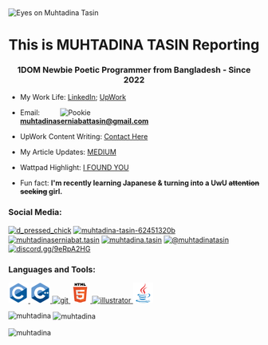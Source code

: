 <img align="center" alt="Eyes on Muhtadina Tasin" width="1000" src="https://github.com/Muhtadina/muhtadina/assets/116006207/370781c9-84ff-4a89-bbaf-f931166356ac">
<h1 align="center">This is MUHTADINA TASIN Reporting</h1>
<h3 align="center">1DOM Newbie Poetic Programmer from Bangladesh - Since 2022</h3>

- My Work Life: [LinkedIn](muhtadina-tasin-62451320b); [UpWork](https://www.upwork.com/freelancers/~015bc5e4ea22de7ac6?mp_source=share)

<img align="right" alt="Pookie" width="400" src="https://github.com/Muhtadina/muhtadina/assets/116006207/789d307e-b699-4dd5-974d-c98eca2b55e6">

- Email: **muhtadinaserniabattasin@gmail.com** 

- UpWork Content Writing: [Contact Here](https://www.upwork.com/freelancers/~015bc5e4ea22de7ac6?mp_source=share)

- My Article Updates: [MEDIUM](https://medium.com/@muhtadinatasin)

- Wattpad Highlight: [I FOUND YOU](https://www.wattpad.com/story/240618128-i-found-you)

- Fun fact: **I'm recently learning Japanese & turning into a UwU ~~attention seeking~~ girl.**

<!-- ### Blogs posts -->
<!-- BLOG-POST-LIST:START -->
<!-- BLOG-POST-LIST:END -->

<h3 align="left">Social Media:</h3>
<p align="left">
<a href="https://twitter.com/d_pressed_chick" target="blank"><img align="center" src="https://raw.githubusercontent.com/rahuldkjain/github-profile-readme-generator/master/src/images/icons/Social/twitter.svg" alt="d_pressed_chick" height="30" width="40" /></a>
<a href="https://linkedin.com/in/muhtadina-tasin-62451320b" target="blank"><img align="center" src="https://raw.githubusercontent.com/rahuldkjain/github-profile-readme-generator/master/src/images/icons/Social/linked-in-alt.svg" alt="muhtadina-tasin-62451320b" height="30" width="40" /></a>
<a href="https://fb.com/muhtadinaserniabat.tasin" target="blank"><img align="center" src="https://raw.githubusercontent.com/rahuldkjain/github-profile-readme-generator/master/src/images/icons/Social/facebook.svg" alt="muhtadinaserniabat.tasin" height="30" width="40" /></a>
<a href="https://instagram.com/muhtadina.tasin" target="blank"><img align="center" src="https://raw.githubusercontent.com/rahuldkjain/github-profile-readme-generator/master/src/images/icons/Social/instagram.svg" alt="muhtadina.tasin" height="30" width="40" /></a>
<a href="https://medium.com/@muhtadinatasin" target="blank"><img align="center" src="https://raw.githubusercontent.com/rahuldkjain/github-profile-readme-generator/master/src/images/icons/Social/medium.svg" alt="@muhtadinatasin" height="30" width="40" /></a>
<a href="https://discord.gg/discord.gg/9eRpA2HG" target="blank"><img align="center" src="https://raw.githubusercontent.com/rahuldkjain/github-profile-readme-generator/master/src/images/icons/Social/discord.svg" alt="discord.gg/9eRpA2HG" height="30" width="40" /></a>
</p>

<h3 align="left">Languages and Tools:</h3>
<p align="left"> <a href="https://www.cprogramming.com/" target="_blank" rel="noreferrer"> <img src="https://raw.githubusercontent.com/devicons/devicon/master/icons/c/c-original.svg" alt="c" width="40" height="40"/> </a> <a href="https://www.w3schools.com/cpp/" target="_blank" rel="noreferrer"> <img src="https://raw.githubusercontent.com/devicons/devicon/master/icons/cplusplus/cplusplus-original.svg" alt="cplusplus" width="40" height="40"/> </a> <a href="https://git-scm.com/" target="_blank" rel="noreferrer"> <img src="https://www.vectorlogo.zone/logos/git-scm/git-scm-icon.svg" alt="git" width="40" height="40"/> </a> <a href="https://www.w3.org/html/" target="_blank" rel="noreferrer"> <img src="https://raw.githubusercontent.com/devicons/devicon/master/icons/html5/html5-original-wordmark.svg" alt="html5" width="40" height="40"/> </a> <a href="https://www.adobe.com/in/products/illustrator.html" target="_blank" rel="noreferrer"> <img src="https://www.vectorlogo.zone/logos/adobe_illustrator/adobe_illustrator-icon.svg" alt="illustrator" width="40" height="40"/> </a> <a href="https://www.java.com" target="_blank" rel="noreferrer"> <img src="https://raw.githubusercontent.com/devicons/devicon/master/icons/java/java-original.svg" alt="java" width="40" height="40"/> </a> </p>

<p><img align="left" src="https://github-readme-stats.vercel.app/api/top-langs?username=muhtadina&show_icons=true&locale=en&layout=compact" alt="muhtadina" /></p>

<p>&nbsp;<img align="center" src="https://github-readme-stats.vercel.app/api?username=muhtadina&show_icons=true&locale=en" alt="muhtadina" /></p>

<p><img align="center" src="https://github-readme-streak-stats.herokuapp.com/?user=muhtadina&" alt="muhtadina" /></p>
